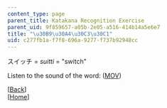 ```yaml
---
content_type: page
parent_title: Katakana Recognition Exercise
parent_uid: 9f859657-a05b-2e05-a516-414b14a5e6e7
title: "\u30B9\u30A4\u30C3\u30C1"
uid: c277fb1a-f7f8-696a-9277-f737b92948cc
---
```


スイッチ = _suitti_ = "switch"

Listen to the sound of the word: ([MOV](http://www.archive.org/download/MITRES21F.01S10_KATAKANA_EXERCISES/word8.mov))

  
\[[Back](/resources/res-21g-01-kana-spring-2010/katakana/katakana-recognition-exercise)\]  
\[[Home](/resources/res-21g-01-kana-spring-2010/katakana)\]